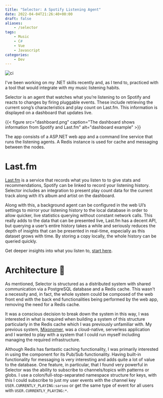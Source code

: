 ```yaml
---
title: "Selector: A Spotify Listening Agent"
date: 2022-04-04T21:26:40+00:00
draft: false
aliases:
    - /selector
tags:
    - Music
    - C#
    - Vue
    - Javascript
categories:
    - Dev
---
```


![ci](https://github.com/sarsoo/Selector/actions/workflows/ci.yml/badge.svg)

I've been working on my .NET skills recently and, as I tend to, practiced with a tool that would integrate with my music listening habits.

Selector is an agent that watches what you’re listening to on Spotify and reacts to changes by firing pluggable events. These include retrieving the current song’s characteristics and play count on Last.fm. This information is displayed on a dashboard that updates live.

{{< figure src="dashboard.png" caption="The dashboard shows information from Spotify and Last.fm" alt="dashboard example" >}}

The app consists of a ASP.NET web app and a command line service that runs the listening agents. A Redis instance is used for cache and messaging between the nodes.

# Last.fm

[Last.fm](https://last.fm) is a service that records what you listen to to give stats and recommendations, Spotify can be linked to record your listening history. Selector includes an integration to present play count data for the current track along with it’s album and artist on the dashboard. 

Along with this, a background agent can be configured in the web UI’s settings to mirror your listening history to the local database in order to allow quicker, live statistics querying without constant network calls. This really adds to the data that can be presented live, Last.fm has a decent API, but querying a user’s entire history takes a while and seriously reduces the depth of insights that can be presented in real-time, especially as this dataset grows with time. By storing a copy locally, the whole history can be queried quickly.

Get deeper insights into what you listen to, [start here](https://selector.sarsoo.xyz).

# Architecture 🔧

As mentioned, Selector is structured as a distributed system with shared communication via a PostgreSQL database and a Redis cache. This wasn't a necessity and, in fact, the whole system could be composed of the web front end with the back end functionalities being performed by the web app, removing the need for a Redis cache.

It was a conscious decision to break down the system in this way, I was interested in what is required when building a system of this structure particularly in the Redis cache which I was previously unfamiliar with. My previous system, [Mixonomer](/mixonomer), was a cloud-native, serverless application and I wanted to play with a system that I could run myself including managing the required infrastructure.

Although Redis has fantastic caching functionality, I was primarily interested in using the component for its Pub/Sub functionality. Having built-in functionality for messaging is very interesting and adds quite a lot of value to the database. One feature, in particular, that I found very powerful in Selector was the ability to subscribe to channels/topics with patterns or globs. I use a colon/full-stop-separated namespace structure for keys, with this I could subscribe to just my user events with the channel key `USER.CURRENTLY_PLAYING:sarsoo` or get the same type of event for all users with `USER.CURRENTLY_PLAYING:*`.